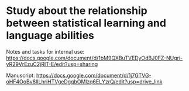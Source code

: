 # Study about the relationship between statistical learning and language abilities
Notes and tasks for internal use: https://docs.google.com/document/d/1bM9QXBuTVEDyOdBJ0FZ-NUgri-yR29VrEzuC2jRlT-E/edit?usp=sharing

Manuscript: https://docs.google.com/document/d/1j7GTVG-oHF4OoBv8lILhriHTVgeDgqbOMlzq6ELYzrQ/edit?usp=drive_link
